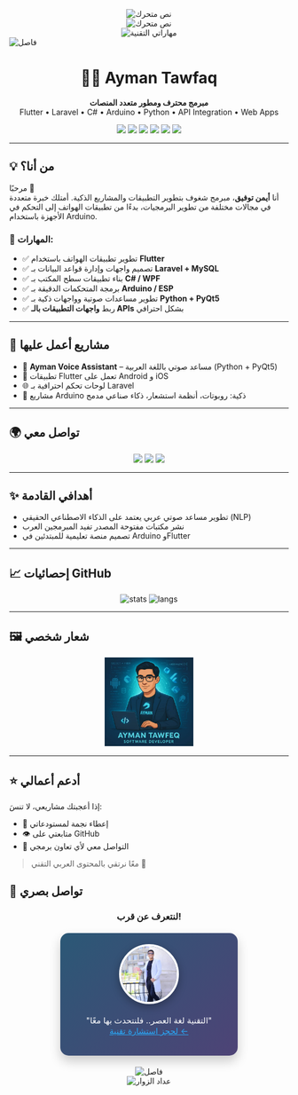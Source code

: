 <!-- ملف README احترافي لصفحة GitHub الخاصة بك -->

<div align="center">
  <img src="https://readme-typing-svg.demolab.com?font=Fira+Code&weight=600&size=28&duration=3000&pause=1000&color=2AA889&center=true&vCenter=true&width=500&lines=%F0%9F%91%A8%E2%80%8D%F0%9F%92%BB+%D8%A3%D9%8A%D9%85%D9%86+%D8%AA%D9%88%D9%81%D9%8A%D9%82;%D9%85%D8%B7%D9%88%D8%B1+%D8%AD%D9%84%D9%88%D9%84+%D8%AA%D9%82%D9%86%D9%8A%D8%A9;%D8%AE%D8%A8%D9%8A%D8%B1+%D8%A8%D8%B1%D9%85%D8%AC%D8%A9;%D9%85%D8%B7%D9%88%D8%B1+%D9%85%D8%AA%D8%B9%D8%AF%D8%AF+%D8%A7%D9%84%D9%85%D9%87%D8%A7%D8%B1%D8%A7%D8%AA" alt="نص متحرك" />
</div>

<div align="center">
  <img src="https://readme-typing-svg.demolab.com?font=Fira+Code&pause=1000&color=2AA8F7&width=435&lines=%D9%85%D8%A8%D8%B1%D9%85%D8%AC+%D9%85%D9%86+%D8%A7%D9%84%D9%8A%D9%85%D9%86;%D8%A3%D8%A8%D9%86%D9%8A+%D8%AD%D9%84%D9%88%D9%84%D8%A7%D9%8B+%D8%B0%D9%83%D9%8A%D8%A9;%D8%AD%D9%88%D9%84+%D8%A7%D9%84%D8%A3%D9%81%D9%83%D8%A7%D8%B1+%D8%A5%D9%84%D9%89+%D9%88%D8%A7%D9%82%D8%B9" alt="نص متحرك" />
</div>


<!-- عرض المهارات بشكل دائري -->
<div align="center">
  <img src="https://skillicons.dev/icons?i=flutter,cs,arduino,py,php,laravel,mysql,git,github,firebase&theme=dark&perline=5" alt="مهاراتي التقنية" />
</div>

<!-- فاصل متحرك -->
<img src="https://raw.githubusercontent.com/andreasbm/readme/master/assets/lines/rainbow.png" alt="فاصل" width="100%" height="8px"/>

<h1 align="center">👨‍💻 Ayman Tawfaq</h1>

<p align="center">
  <b>مبرمج محترف ومطور متعدد المنصات</b><br>
  Flutter • Laravel • C# • Arduino • Python • API Integration • Web Apps
</p>

<p align="center">
  <img src="https://img.shields.io/badge/Code-Flutter-02569B?style=flat&logo=flutter&logoColor=white" />
  <img src="https://img.shields.io/badge/Backend-Laravel-red?style=flat&logo=laravel&logoColor=white" />
  <img src="https://img.shields.io/badge/Desktop-C%23-239120?style=flat&logo=c-sharp&logoColor=white" />
  <img src="https://img.shields.io/badge/Microcontroller-Arduino-00979D?style=flat&logo=arduino&logoColor=white" />
  <img src="https://img.shields.io/badge/Python-Projects-306998?style=flat&logo=python&logoColor=white" />
  <img src="https://img.shields.io/badge/API%20Integration-Expert-informational" />
</p>

---

## 💡 من أنا؟

مرحبًا 👋  
أنا **أيمن توفيق**، مبرمج شغوف بتطوير التطبيقات والمشاريع الذكية. أمتلك خبرة متعددة في مجالات مختلفة من تطوير البرمجيات، بدءًا من تطبيقات الهواتف إلى التحكم في الأجهزة باستخدام Arduino.

### 🧰 المهارات:

- ✅ تطوير تطبيقات الهواتف باستخدام **Flutter**
- ✅ تصميم واجهات وإدارة قواعد البيانات بـ **Laravel + MySQL**
- ✅ بناء تطبيقات سطح المكتب بـ **C# / WPF**
- ✅ برمجة المتحكمات الدقيقة بـ **Arduino / ESP**
- ✅ تطوير مساعدات صوتية وواجهات ذكية بـ **Python + PyQt5**
- ✅ ربط **واجهات التطبيقات بالـ APIs** بشكل احترافي

---

## 🚀 مشاريع أعمل عليها

- 🎤 **Ayman Voice Assistant** – مساعد صوتي باللغة العربية (Python + PyQt5)
- 📱 تطبيقات Flutter تعمل على Android و iOS
- 🌐 لوحات تحكم احترافية بـ Laravel
- 🤖 مشاريع Arduino ذكية: روبوتات، أنظمة استشعار، ذكاء صناعي مدمج

---

## 🌍 تواصل معي

<p align="center">
  <a href="mailto:ayman.tawfaq.developers@gmail.com"><img src="https://img.shields.io/badge/Gmail-ayman.tawfaq.developers-D14836?style=for-the-badge&logo=gmail&logoColor=white"/></a>
  <a href="https://github.com/Eng-Ayman-Twfaq"><img src="https://img.shields.io/badge/GitHub-Eng--Ayman--Twfaq-181717?style=for-the-badge&logo=github"/></a>
  <a href="https://wa.me/967770883615"><img src="https://img.shields.io/badge/WhatsApp-Chat-25D366?style=for-the-badge&logo=whatsapp&logoColor=white"/></a>
</p>

---

## ✨ أهدافي القادمة

- تطوير مساعد صوتي عربي يعتمد على الذكاء الاصطناعي الحقيقي (NLP)
- نشر مكتبات مفتوحة المصدر تفيد المبرمجين العرب
- تصميم منصة تعليمية للمبتدئين في Arduino وFlutter

---

## 📈 إحصائيات GitHub

<p align="center">
  <img src="https://github-readme-stats.vercel.app/api?username=Eng-Ayman-Twfaq&show_icons=true&theme=radical" alt="stats"/>
  <img src="https://github-readme-stats.vercel.app/api/top-langs/?username=Eng-Ayman-Twfaq&layout=compact&theme=radical" alt="langs"/>
</p>

---

## 🖼️ شعار شخصي

<p align="center">
  <img src="WhatsApp Image 2025-05-15 at 17.06.11_1a75ae41.jpg" width="160" alt="Ayman Logo" />
</p>

---

## ⭐ أدعم أعمالي

إذا أعجبتك مشاريعي، لا تنسَ:

- 🌟 إعطاء نجمة لمستودعاتي
- 👁️ متابعتي على GitHub
- 💬 التواصل معي لأي تعاون برمجي

> معًا نرتقي بالمحتوى العربي التقني 💪

<!-- ... الأقسام السابقة تبقى كما هي ... -->

## 📸 تواصل بصري

<div align="center">
  <h3>لنتعرف عن قرب!</h3>
  
  <!-- بطاقة شخصية مع الصورة -->
  <div style="
    width: 280px;
    background: linear-gradient(135deg, #2b5876 0%, #4e4376 100%);
    border-radius: 15px;
    padding: 20px;
    box-shadow: 0 10px 20px rgba(0,0,0,0.2);
    color: white;
    margin: 20px auto;
    position: relative;
    overflow: hidden;
  ">
    <!-- الصورة الشخصية -->
    <div style="
      width: 100px;
      height: 100px;
      border-radius: 50%;
      border: 4px solid white;
      margin: 0 auto 15px;
      overflow: hidden;
      box-shadow: 0 5px 15px rgba(0,0,0,0.3);
    ">
      <img src="AYMAN.jpg" 
           alt="صورة أيمن توفيق" 
           style="width: 100%; height: 100%; object-fit: cover;" />
    </div>
    

  <p style="margin-top: 20px; font-size: 15px;">
    "التقنية لغة العصر.. فلنتحدث بها معًا"<br>
    <a href="https://your-website.com/contact" style="color: #2AA8F7;">لحجز استشارة تقنية ←</a>
  </p>
</div>

<!-- فاصل زخرفي -->
<img src="https://raw.githubusercontent.com/andreasbm/readme/master/assets/lines/rainbow.png" alt="فاصل" width="100%" height="8px"/>

<!-- عداد الزوار -->
<div align="center">
  <img src="https://komarev.com/ghpvc/?username=Eng-Ayman-Twfaq&label=&color=blueviolet&style=for-the-badge" alt="عداد الزوار" />
</div>
